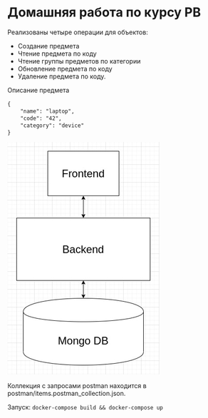 # Домашняя работа по курсу РВ

Реализованы четыре операции для объектов: 

- Создание предмета
- Чтение предмета по коду
- Чтение группы предметов по категории 
- Обновление предмета по коду
- Удаление предмета по коду.

Описание предмета

```
{
    "name": "laptop",
    "code": "42",
    "category": "device"
}
```

![Архитектура](architecture/scheme.jpg)

Коллекция с запросами postman находится в postman/items.postman_collection.json. 

Запуск:
``` docker-compose build && docker-compose up ```

